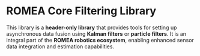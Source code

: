 # ROMEA Core Filtering Library

This library is a **header-only library** that provides tools for setting up asynchronous data fusion using **Kalman filters** or **particle filters**. It is an integral part of the **ROMEA robotics ecosystem**, enabling enhanced sensor data integration and estimation capabilities.
